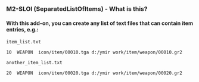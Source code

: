 ### M2-SLOI (SeparatedListOfItems) - What is this?
#### With this add-on, you can create any list of text files that can contain item entries, e.g.:
```
item_list.txt

10	WEAPON	icon/item/00010.tga	d:/ymir work/item/weapon/00010.gr2
```

```
another_item_list.txt

20	WEAPON	icon/item/00020.tga	d:/ymir work/item/weapon/00020.gr2
```
